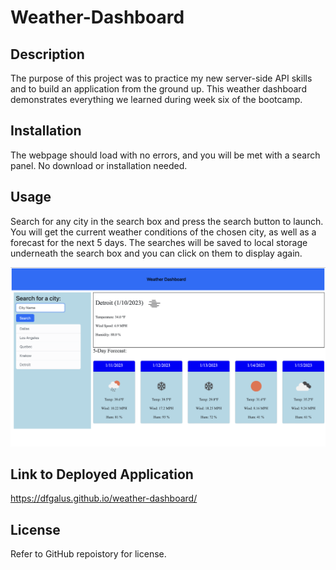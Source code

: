 # Weather-Dashboard
## Description

The purpose of this project was to practice my new server-side API skills and to build an application from the ground up. This weather dashboard demonstrates everything we learned during week six of the bootcamp.



## Installation

The webpage should load with no errors, and you will be met with a search panel. No download or installation needed.

## Usage

Search for any city in the search box and press the search button to launch. You will get the current weather conditions of the chosen city, as well as a forecast for the next 5 days.  The searches will be saved to local storage underneath the search box and you can click on them to display again.




![alt text](./assets/images/Screen%20Shot%202023-01-10%20at%2010.14.55%20PM.png)



## Link to Deployed Application

https://dfgalus.github.io/weather-dashboard/

## License

Refer to GitHub repoistory for license.